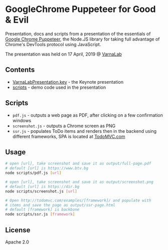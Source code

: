 # GoogleChrome Puppeteer for Good & Evil
Presentation, docs and scripts from a presentation of the essentials of [Google Chrome Puppeteer](https://github.com/GoogleChrome/puppeteer), the Node.JS library for taking full advantage of Chrome's DevTools protocol using JavaScript.

The presentation was held on 17 April, 2019 @ [VarnaLab](https://www.varnalab.org/)

## Contents
* [VarnaLabPresentation.key](./VarnaLabPresentation.key) - the Keynote presentation
* [scripts](./scripts) - demo code used in the presentation

## Scripts
* `pdf.js` - outputs a web page as PDF, after clicking on a few confirmation windows
* `screenshot.js` - outputs a Chrome screen as PNG
* `ssr.js` - populates ToDo items and renders then in the backend using different frameworks, SPA is located at [TodoMVC.com](http://todomvc.com/)

## Usage

```bash
# open [url], take screenshot and save it as output/full-page.pdf
# default [url] is https://www.btv.bg
node scripts/pdf.js [url]

# open [url], take screenshot and save it as output/screenshot.png
# default [url] is https://dir.bg
node scripts/screenshot.js [url]

# Open http://todomvc.com/examples/[framework]/ and populate with
# items and save the page as output/ssr-page.html
# default [framework] is backbone
node scripts/ssr.js [framework]
```

## License
Apache 2.0
